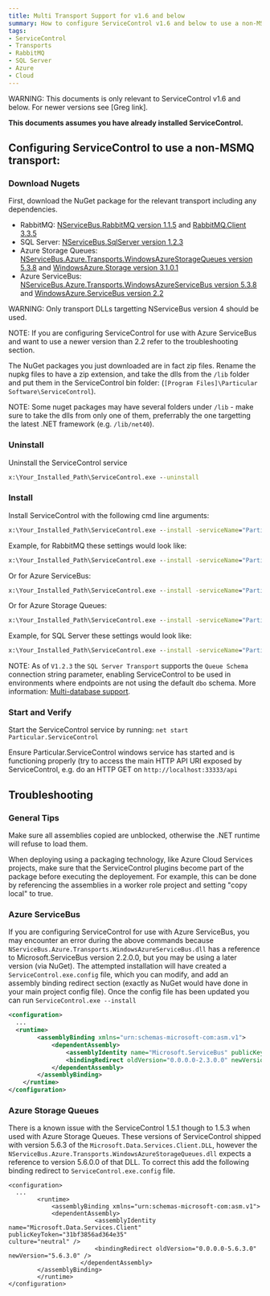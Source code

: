 ```yaml
---
title: Multi Transport Support for v1.6 and below
summary: How to configure ServiceControl v1.6 and below to use a non-MSMQ transport
tags:
- ServiceControl
- Transports
- RabbitMQ
- SQL Server
- Azure
- Cloud
---
```

WARNING: This documents is only relevant to ServiceControl v1.6 and below. For newer versions see [Greg link].

**This documents assumes you have already installed ServiceControl.**

## Configuring ServiceControl to use a non-MSMQ transport:

### Download Nugets

First, download the NuGet package for the relevant transport including any dependencies.    

* RabbitMQ: [NServiceBus.RabbitMQ version 1.1.5](https://www.nuget.org/api/v2/package/NServiceBus.RabbitMQ/1.1.5) and [RabbitMQ.Client 3.3.5](https://www.nuget.org/api/v2/package/RabbitMQ.Client/3.3.5)
* SQL Server: [NServiceBus.SqlServer version 1.2.3](https://www.nuget.org/api/v2/package/NServiceBus.SqlServer/1.2.3)
* Azure Storage Queues: [NServiceBus.Azure.Transports.WindowsAzureStorageQueues version 5.3.8](https://www.nuget.org/api/v2/package/NServiceBus.Azure.Transports.WindowsAzureStorageQueues/5.3.8) and [WindowsAzure.Storage version 3.1.0.1](https://www.nuget.org/api/v2/package/WindowsAzure.Storage/3.1.0.1)
* Azure ServiceBus: [NServiceBus.Azure.Transports.WindowsAzureServiceBus version 5.3.8](https://www.nuget.org/api/v2/package/NServiceBus.Azure.Transports.WindowsAzureServiceBus/5.3.8) and [WindowsAzure.ServiceBus version 2.2](https://www.nuget.org/api/v2/package/WindowsAzure.ServiceBus/2.2.0)

WARNING: Only transport DLLs targetting NServiceBus version 4 should be used.

NOTE: If you are configuring ServiceControl for use with Azure ServiceBus and want to use a newer version than 2.2 refer to the troubleshooting section. 

The NuGet packages you just downloaded are in fact zip files. Rename the nupkg files to have a zip extension, and take the dlls from the `/lib` folder and put them in the ServiceControl bin folder: (`[Program Files]\Particular Software\ServiceControl`).

NOTE: Some nuget packages may have several folders under `/lib` - make sure to take the dlls from only one of them, preferrably the one targetting the latest .NET framework (e.g. `/lib/net40`).

### Uninstall

Uninstall the ServiceControl service

```bat
x:\Your_Installed_Path\ServiceControl.exe --uninstall
```

### Install

Install ServiceControl with the following cmd line arguments:

```bat
x:\Your_Installed_Path\ServiceControl.exe --install -serviceName="Particular.ServiceControl" -displayName="Particular ServiceControl" -d="ServiceControl/TransportType==<.net type>" -d="NServiceBus/Transport==<connectionstring>"
```

Example, for RabbitMQ these settings would look like:

```bat
x:\Your_Installed_Path\ServiceControl.exe --install -serviceName="Particular.ServiceControl" -displayName="Particular ServiceControl" -d="ServiceControl/TransportType==NServiceBus.RabbitMQ, NServiceBus.Transports.RabbitMQ" -d="NServiceBus/Transport==host=localhost"
```

Or for Azure ServiceBus:

```bat
x:\Your_Installed_Path\ServiceControl.exe --install -serviceName="Particular.ServiceControl" -displayName="Particular ServiceControl" -d="ServiceControl/TransportType==NServiceBus.AzureServiceBus, NServiceBus.Azure.Transports.WindowsAzureServiceBus" -d="NServiceBus/Transport==Endpoint=sb://[endpoint-name].servicebus.windows.net/;SharedSecretIssuer=owner;SharedSecretValue=[your-shared-secret]"
```
Or for Azure Storage Queues:

```bat
x:\Your_Installed_Path\ServiceControl.exe --install -serviceName="Particular.ServiceControl" -displayName="Particular ServiceControl" -d="ServiceControl/TransportType==NServiceBus.AzureStorageQueue, NServiceBus.Azure.Transports.WindowsAzureStorageQueues" -d="NServiceBus/Transport==DefaultEndpointsProtocol=https;AccountName=[account-name];AccountKey=[account-key];"
```

Example, for SQL Server these settings would look like:

```bat
x:\Your_Installed_Path\ServiceControl.exe --install -serviceName="Particular.ServiceControl" -displayName="Particular ServiceControl" -d="ServiceControl/TransportType==NServiceBus.SqlServer, NServiceBus.Transports.SQLServer" -d="NServiceBus/Transport==Data Source=(local);Initial Catalog=NServiceBus;Integrated Security=True"
```

NOTE: As of `V1.2.3` the `SQL Server Transport` supports the `Queue Schema` connection string parameter, enabling ServiceControl to be used in environments where endpoints are not using the default `dbo` schema. More information: [Multi-database support](/nservicebus/sqlserver/multiple-databases.md).

### Start and Verify  

Start the ServiceControl service by running: `net start Particular.ServiceControl`

Ensure Particular.ServiceControl windows service has started and is functioning properly (try to access the main HTTP API URI exposed by ServiceControl, e.g. do an HTTP GET on `http://localhost:33333/api`

## Troubleshooting

### General Tips

Make sure all assemblies copied are unblocked, otherwise the .NET runtime will refuse to load them.

When deploying using a packaging technology, like Azure Cloud Services projects, make sure that the ServiceControl plugins become part of the package before executing the deployement. For example, this can be done by referencing the assemblies in a worker role project and setting "copy local" to true.

### Azure ServiceBus
If you are configuring ServiceControl for use with Azure ServiceBus, you may encounter an error during the above commands because `NServiceBus.Azure.Transports.WindowsAzureServiceBus.dll` has a reference to Microsoft.ServiceBus version 2.2.0.0, but you may be using a later version (via NuGet). The attempted installation will have created a `ServiceControl.exe.config` file, which you can modify, and add an assembly binding redirect section (exactly as NuGet would have done in your main project config file). Once the config file has been updated you can run `ServiceControl.exe --install`

```xml
<configuration>
  ...
  <runtime>
		<assemblyBinding xmlns="urn:schemas-microsoft-com:asm.v1">
			<dependentAssembly>
				<assemblyIdentity name="Microsoft.ServiceBus" publicKeyToken="31bf3856ad364e35" culture="neutral" />
				<bindingRedirect oldVersion="0.0.0.0-2.3.0.0" newVersion="2.3.0.0" />
			</dependentAssembly>
		</assemblyBinding>
	</runtime>
</configuration>
```
### Azure Storage Queues
There is a known issue with the ServiceControl 1.5.1 though to 1.5.3 when used with Azure Storage Queues. 
These versions of ServiceControl shipped with version 5.6.3 of the `Microsoft.Data.Services.Client.DLL`,  however the 
`NServiceBus.Azure.Transports.WindowsAzureStorageQueues.dll` expects a reference to version 5.6.0.0 of that DLL. To correct this add the following binding redirect to `ServiceControl.exe.config` file.

```
<configuration>
  ...
    	<runtime>
        	<assemblyBinding xmlns="urn:schemas-microsoft-com:asm.v1">
			<dependentAssembly>
                		<assemblyIdentity name="Microsoft.Data.Services.Client" publicKeyToken="31bf3856ad364e35"
culture="neutral" />
                		<bindingRedirect oldVersion="0.0.0.0-5.6.3.0" newVersion="5.6.3.0" />
            		</dependentAssembly>
		</assemblyBinding>
    	</runtime>
</configuration>
```

